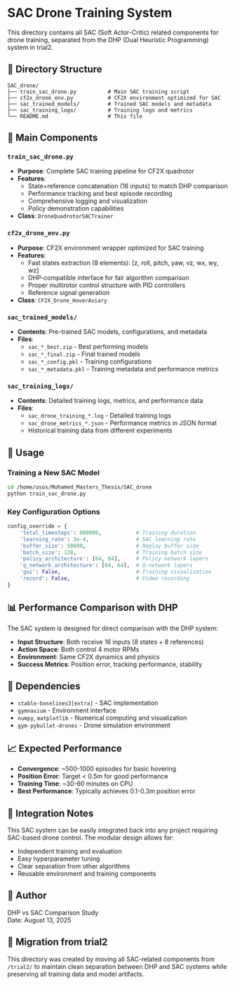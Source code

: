 # SAC Drone Training System

This directory contains all SAC (Soft Actor-Critic) related components for drone training, separated from the DHP (Dual Heuristic Programming) system in trial2.

## 📁 Directory Structure

```
SAC_drone/
├── train_sac_drone.py          # Main SAC training script
├── cf2x_drone_env.py           # CF2X environment optimized for SAC
├── sac_trained_models/         # Trained SAC models and metadata
├── sac_training_logs/          # Training logs and metrics
└── README.md                   # This file
```

## 🚀 Main Components

### `train_sac_drone.py`
- **Purpose**: Complete SAC training pipeline for CF2X quadrotor
- **Features**: 
  - State+reference concatenation (16 inputs) to match DHP comparison
  - Performance tracking and best episode recording
  - Comprehensive logging and visualization
  - Policy demonstration capabilities
- **Class**: `DroneQuadrotorSACTrainer`

### `cf2x_drone_env.py`
- **Purpose**: CF2X environment wrapper optimized for SAC training
- **Features**:
  - Fast states extraction (8 elements): [z, roll, pitch, yaw, vz, wx, wy, wz]
  - DHP-compatible interface for fair algorithm comparison
  - Proper multirotor control structure with PID controllers
  - Reference signal generation
- **Class**: `CF2X_Drone_HoverAviary`

### `sac_trained_models/`
- **Contents**: Pre-trained SAC models, configurations, and metadata
- **Files**:
  - `sac_*_best.zip` - Best performing models
  - `sac_*_final.zip` - Final trained models
  - `sac_*_config.pkl` - Training configurations
  - `sac_*_metadata.pkl` - Training metadata and performance metrics

### `sac_training_logs/`
- **Contents**: Detailed training logs, metrics, and performance data
- **Files**:
  - `sac_drone_training_*.log` - Detailed training logs
  - `sac_drone_metrics_*.json` - Performance metrics in JSON format
  - Historical training data from different experiments

## 🎯 Usage

### Training a New SAC Model
```bash
cd /home/osos/Mohamed_Masters_Thesis/SAC_drone
python train_sac_drone.py
```

### Key Configuration Options
```python
config_override = {
    'total_timesteps': 600000,           # Training duration
    'learning_rate': 3e-4,               # SAC learning rate
    'buffer_size': 50000,                # Replay buffer size
    'batch_size': 128,                   # Training batch size
    'policy_architecture': [64, 64],     # Policy network layers
    'q_network_architecture': [64, 64],  # Q-network layers
    'gui': False,                        # Training visualization
    'record': False,                     # Video recording
}
```

## 📊 Performance Comparison with DHP

The SAC system is designed for direct comparison with the DHP system:

- **Input Structure**: Both receive 16 inputs (8 states + 8 references)
- **Action Space**: Both control 4 motor RPMs
- **Environment**: Same CF2X dynamics and physics
- **Success Metrics**: Position error, tracking performance, stability

## 🔧 Dependencies

- `stable-baselines3[extra]` - SAC implementation
- `gymnasium` - Environment interface
- `numpy`, `matplotlib` - Numerical computing and visualization
- `gym-pybullet-drones` - Drone simulation environment

## 📈 Expected Performance

- **Convergence**: ~500-1000 episodes for basic hovering
- **Position Error**: Target < 0.5m for good performance
- **Training Time**: ~30-60 minutes on CPU
- **Best Performance**: Typically achieves 0.1-0.3m position error

## 🚀 Integration Notes

This SAC system can be easily integrated back into any project requiring SAC-based drone control. The modular design allows for:

- Independent training and evaluation
- Easy hyperparameter tuning
- Clear separation from other algorithms
- Reusable environment and training components

## 📝 Author

DHP vs SAC Comparison Study  
Date: August 13, 2025

## 🔄 Migration from trial2

This directory was created by moving all SAC-related components from `/trial2/` to maintain clean separation between DHP and SAC systems while preserving all training data and model artifacts.
